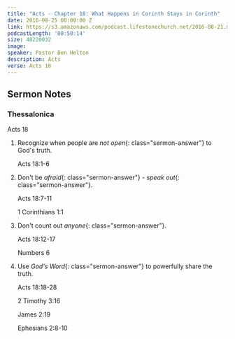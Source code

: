 ```yaml
---
title: "Acts - Chapter 18: What Happens in Corinth Stays in Corinth"
date: 2016-08-25 00:00:00 Z
link: https://s3.amazonaws.com/podcast.lifestonechurch.net/2016-08-21.mp3
podcastLength: '00:50:14'
size: 48220032
image: 
speaker: Pastor Ben Helton
description: Acts
verse: Acts 18
---
```


## Sermon Notes

### Thessalonica

Acts 18

1. Recognize when people are *not open*{: class="sermon-answer"} to God's truth.

    Acts 18:1-6

2. Don't be *afraid*{: class="sermon-answer"} - *speak out*{: class="sermon-answer"}.

    Acts 18:7-11

    1 Corinthians 1:1

3. Don't count out *anyone*{: class="sermon-answer"}.

    Acts 18:12-17

    Numbers 6

4. Use *God's Word*{: class="sermon-answer"} to powerfully share the truth.

    Acts 18:18-28

    2 Timothy 3:16

    James 2:19

    Ephesians 2:8-10
